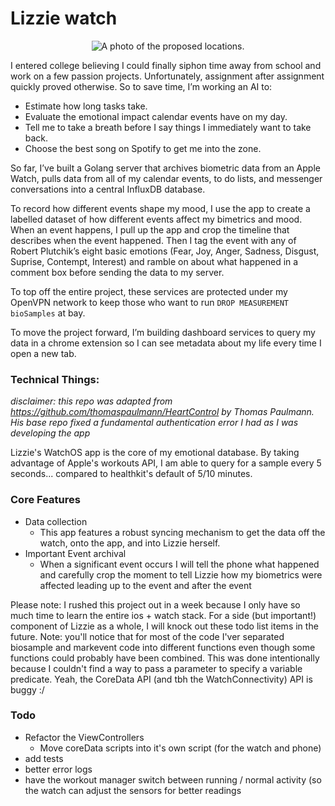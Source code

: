 # Lizzie watch

<p align="center">
  <img src="http://chongcurtis.com/photos/inner_lizzie.gif" alt="A photo of the proposed locations."/>
</p>

I entered college believing I could finally siphon time away from school and work on a few passion projects. Unfortunately, assignment after assignment quickly proved otherwise. So to save time, I’m working an AI to:

  * Estimate how long tasks take.
  * Evaluate the emotional impact calendar events have on my day.
  * Tell me to take a breath before I say things I immediately want to take back.
  * Choose the best song on Spotify to get me into the zone.

So far, I’ve built a Golang server that archives biometric data from an Apple Watch, pulls data from all of my calendar events, to do lists, and messenger conversations into a central InfluxDB database.

To record how different events shape my mood, I use the app to create a labelled dataset of how different events affect my bimetrics and mood. When an event happens, I pull up the app and crop the timeline that describes when the event happened. Then I tag the event with any of Robert Plutchik’s eight basic emotions (Fear, Joy, Anger, Sadness, Disgust, Suprise, Contempt, Interest) and ramble on about what happened in a comment box before sending the data to my server.

To top off the entire project, these services are protected under my OpenVPN network to keep those who want to run `DROP MEASUREMENT bioSamples` at bay.

To move the project forward, I’m building dashboard services to query my data in a chrome extension so I can see metadata about my life every time I open a new tab.

### Technical Things:

*disclaimer: this repo was adapted from https://github.com/thomaspaulmann/HeartControl by Thomas Paulmann. His base repo fixed a fundamental authentication error I had as I was developing the app*

Lizzie's WatchOS app is the core of my emotional database. By taking advantage of Apple's workouts API, I am able to query for a sample every 5 seconds... compared to healthkit's default of 5/10 minutes.
### Core Features
 - Data collection
     - This app features a robust syncing mechanism to get the data off the watch, onto the app, and into Lizzie herself.
 - Important Event archival
     - When a significant event occurs I will tell the phone what happened and carefully crop the moment to tell Lizzie how my biometrics were affected leading up to the event and after the event

Please note:
I rushed this project out in a week because I only have so much time to learn the entire ios + watch stack. For a side (but important!) component of Lizzie as a whole, I will knock out these todo list items in the future.
Note: you'll notice that for most of the code I'ver separated biosample and markevent code into different functions even though some functions could probably have been combined.
This was done intentionally because I couldn't find a way to pass a parameter to specify a variable predicate. Yeah, the CoreData API (and tbh the WatchConnectivity) API is buggy :/

### Todo
 - Refactor the ViewControllers
   - Move coreData scripts into it's own script (for the watch and phone)
 - add tests
 - better error logs
 - have the workout manager switch between running / normal activity (so the watch can adjust the sensors for better readings
